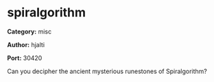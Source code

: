 # spiralgorithm
**Category:** misc

**Author:** hjalti

**Port:** 30420

Can you decipher the ancient mysterious runestones of Spiralgorithm?
